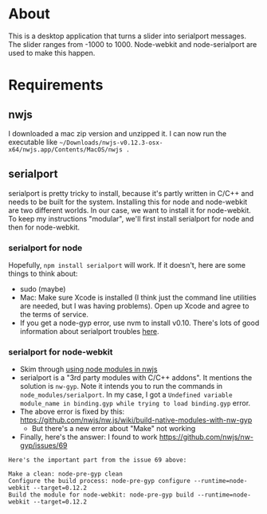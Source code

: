 # About
This is a desktop application that turns a slider into serialport messages. The slider ranges from -1000 to 1000. Node-webkit and node-serialport are used to make this happen.

# Requirements
## nwjs
I downloaded a mac zip version and unzipped it. I can now run the executable like `~/Downloads/nwjs-v0.12.3-osx-x64/nwjs.app/Contents/MacOS/nwjs .`

## serialport
serialport is pretty tricky to install, because it's partly written in C/C++ and needs to be built for the system. Installing this for node and node-webkit are two different worlds. In our case, we want to install it for node-webkit. To keep my instructions "modular", we'll first install serialport for node and then for node-webkit.

### serialport for node
Hopefully, `npm install serialport` will work. If it doesn't, here are some things to think about:
- sudo (maybe)
- Mac: Make sure Xcode is installed (I think just the command line utilities are needed, but I was having problems). Open up Xcode and agree to the terms of service.
- If you get a node-gyp error, use nvm to install v0.10. There's lots of good information about serialport troubles [here](https://community.particle.io/t/tutorial-particle-cli-on-mac-osx-26-sep-2015/5225/121).

### serialport for node-webkit
- Skim through [using node modules in nwjs](https://github.com/nwjs/nw.js/wiki/Using-Node-modules)
- serialport is a "3rd party modules with C/C++ addons". It mentions the solution is `nw-gyp`. Note it intends you to run the commands in `node_modules/serialport`. In my case, I got a `Undefined variable module_name in binding.gyp while trying to load binding.gyp` error.
- The above error is fixed by this: https://github.com/nwjs/nw.js/wiki/build-native-modules-with-nw-gyp
  - But there's a new error about "Make" not working
- Finally, here's the answer: I found to work https://github.com/nwjs/nw-gyp/issues/69
```
Here's the important part from the issue 69 above:

Make a clean: node-pre-gyp clean
Configure the build process: node-pre-gyp configure --runtime=node-webkit --target=0.12.2
Build the module for node-webkit: node-pre-gyp build --runtime=node-webkit --target=0.12.2
```
